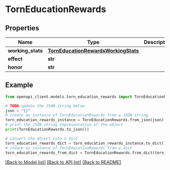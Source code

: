 # TornEducationRewards


## Properties

Name | Type | Description | Notes
------------ | ------------- | ------------- | -------------
**working_stats** | [**TornEducationRewardsWorkingStats**](TornEducationRewardsWorkingStats.md) |  | 
**effect** | **str** |  | 
**honor** | **str** |  | 

## Example

```python
from openapi_client.models.torn_education_rewards import TornEducationRewards

# TODO update the JSON string below
json = "{}"
# create an instance of TornEducationRewards from a JSON string
torn_education_rewards_instance = TornEducationRewards.from_json(json)
# print the JSON string representation of the object
print(TornEducationRewards.to_json())

# convert the object into a dict
torn_education_rewards_dict = torn_education_rewards_instance.to_dict()
# create an instance of TornEducationRewards from a dict
torn_education_rewards_from_dict = TornEducationRewards.from_dict(torn_education_rewards_dict)
```
[[Back to Model list]](../README.md#documentation-for-models) [[Back to API list]](../README.md#documentation-for-api-endpoints) [[Back to README]](../README.md)


